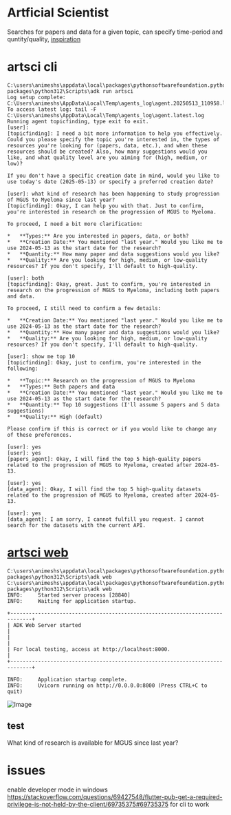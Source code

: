 # Artficial Scientist

Searches for papers and data for a given topic, can specify time-period and quntity/quality, [inspiration](https://ai.gopubby.com/from-zero-to-genius-how-i-built-a-powerful-ai-agent-with-googles-adk-in-just-100-lines-of-code-79c16ceba7cc)  

# artsci cli
```
C:\users\animeshs\appdata\local\packages\pythonsoftwarefoundation.python.3.12_qbz5n2kfra8p0\localcache\local-packages\python312\Scripts\adk run artsci
Log setup complete: C:\Users\animeshs\AppData\Local\Temp\agents_log\agent.20250513_110958.log
To access latest log: tail -F C:\Users\animeshs\AppData\Local\Temp\agents_log\agent.latest.log
Running agent topicfinding, type exit to exit.
[user]: 
[topicfinding]: I need a bit more information to help you effectively. Could you please specify the topic you're interested in, the types of resources you're looking for (papers, data, etc.), and when these resources should be created? Also, how many suggestions would you like, and what quality level are you aiming for (high, medium, or low)?

If you don't have a specific creation date in mind, would you like to use today's date (2025-05-13) or specify a preferred creation date?

[user]: what kind of research has been happening to study progression of MGUS to Myeloma since last year?
[topicfinding]: Okay, I can help you with that. Just to confirm, you're interested in research on the progression of MGUS to Myeloma.

To proceed, I need a bit more clarification:

*   **Types:** Are you interested in papers, data, or both?
*   **Creation Date:** You mentioned "last year." Would you like me to use 2024-05-13 as the start date for the research?
*   **Quantity:** How many paper and data suggestions would you like?
*   **Quality:** Are you looking for high, medium, or low-quality resources? If you don't specify, I'll default to high-quality.

[user]: both
[topicfinding]: Okay, great. Just to confirm, you're interested in research on the progression of MGUS to Myeloma, including both papers and data.

To proceed, I still need to confirm a few details:

*   **Creation Date:** You mentioned "last year." Would you like me to use 2024-05-13 as the start date for the research?
*   **Quantity:** How many paper and data suggestions would you like?
*   **Quality:** Are you looking for high, medium, or low-quality resources? If you don't specify, I'll default to high-quality.

[user]: show me top 10
[topicfinding]: Okay, just to confirm, you're interested in the following:

*   **Topic:** Research on the progression of MGUS to Myeloma
*   **Types:** Both papers and data
*   **Creation Date:** You mentioned "last year." Would you like me to use 2024-05-13 as the start date for the research?
*   **Quantity:** Top 10 suggestions (I'll assume 5 papers and 5 data suggestions)
*   **Quality:** High (default)

Please confirm if this is correct or if you would like to change any of these preferences.

[user]: yes
[user]: yes
[papers_agent]: Okay, I will find the top 5 high-quality papers related to the progression of MGUS to Myeloma, created after 2024-05-13.

[user]: yes
[data_agent]: Okay, I will find the top 5 high-quality datasets related to the progression of MGUS to Myeloma, created after 2024-05-13.

[user]: yes
[data_agent]: I am sorry, I cannot fulfill you request. I cannot search for the datasets with the current API.
```

# [artsci web](http://localhost:8000/dev-ui?app=agent)

```
C:\users\animeshs\appdata\local\packages\pythonsoftwarefoundation.python.3.12_qbz5n2kfra8p0\localcache\local-packages\python312\Scripts\adk web  
C:\users\animeshs\appdata\local\packages\pythonsoftwarefoundation.python.3.12_qbz5n2kfra8p0\localcache\local-packages\python312\Scripts\adk web
INFO:     Started server process [28840]
INFO:     Waiting for application startup.

+-----------------------------------------------------------------------------+
| ADK Web Server started                                                      |
|                                                                             |
| For local testing, access at http://localhost:8000.                         |
+-----------------------------------------------------------------------------+

INFO:     Application startup complete.
INFO:     Uvicorn running on http://0.0.0.0:8000 (Press CTRL+C to quit)
```

![Image](https://github.com/user-attachments/assets/7a4c8d1d-0a31-473e-adf5-199ba10088af)

## test
What kind of research is available for MGUS since last year?


# issues

enable developer mode in windows https://stackoverflow.com/questions/69427548/flutter-pub-get-a-required-privilege-is-not-held-by-the-client/69735375#69735375 for cli to work
